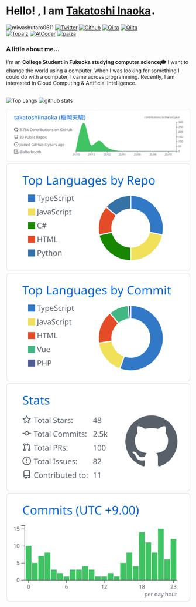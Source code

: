 <h1> Hello! , I am 
  <a href="https://github.com/takatoshiinaoka">Takatoshi Inaoka</a>．
</h1>

![miwashutaro0611](https://komarev.com/ghpvc/?username=miwashutaro0611)
[![Twitter](https://img.shields.io/twitter/follow/ibecomeigopera2?label=Twitter&logo=twitter&style=flat)](http://twitter.com/ibecomeigopera2)
[![Github](https://img.shields.io/github/followers/takatoshiinaoka?label=follow&logo=github&style=flat)](https://github.com/takatoshiinaoka)
[![Qiita](https://qiita-badge.apiapi.app/s/takatoshiinaoka/posts.svg)](http://qiita.com/takatoshiinaoka)
[![Qiita](https://qiita-badge.apiapi.app/s/takatoshiinaoka/contributions.svg)](http://qiita.com/takatoshiinaoka)
<br>
[![Topa'z](https://img.shields.io/badge/-topa'z-61dafb?&style=flat&logo=Moo&logoColor=555)](https://topaz.dev/users/8759a409a9b82455a083e5dfaa4f)
[![AtCoder](https://img.shields.io/badge/-AtCoder-333?&style=flat&logo=Academia&logoColor=555)](https://atcoder.jp/users/ricehill)
[![paiza](https://img.shields.io/badge/-paiza-93b636?&style=flat&logo=Planet&logoColor=555)](https://paiza.jp/works/mypage)
### A little about me... 
I'm an **College Student in Fukuoka studying computer science🎓** I want to change the world using a computer. When I was looking for something I could do with a computer, I came across programming. Recently, I am interested in Cloud Computing & Artificial Intelligence. 
<br/><br/>

<!--
- 🔭 I’m currently working on intern at <a href="https://www.alterbooth.com/" target="_blank" rel="noreferrer"> <img src="https://www.alterbooth.com/img/common/logo.png" alt="azure" width="80" height="20"/> </a>
- 🌱 I’m currently learning <a href="https://azure.microsoft.com/en-in/" target="_blank" rel="noreferrer"> <img src="https://www.vectorlogo.zone/logos/microsoft_azure/microsoft_azure-icon.svg" alt="azure" width="20" height="20"/> </a>
- 👯 I’m looking to collaborate on ...
- 🤔 I’m looking for help with ...
- 💬 Ask me about ...
- 📫 How to reach me: ...
- 😄 Pronouns: ...
- ⚡ Fun fact: ...
<br><br>
-->

<p align="left"> 
  <img alt="Top Langs" height="150px"  src="https://github-readme-stats.vercel.app/api/top-langs/?username=takatoshiinaoka&layout=compact&show_icons=true&theme=ocean_dark" />
  <img alt="github stats" height="150px" src="https://github-readme-stats.vercel.app/api?username=takatoshiinaoka&theme=ocean_dark&show_icons=ture" />
</p>


[![](https://raw.githubusercontent.com/takatoshiinaoka/takatoshiinaoka/main/profile-summary-card-output/github/0-profile-details.svg)](https://github.com/vn7n24fzkq/github-profile-summary-cards)
[![](https://raw.githubusercontent.com/takatoshiinaoka/takatoshiinaoka/main/profile-summary-card-output/github/1-repos-per-language.svg)](https://github.com/vn7n24fzkq/github-profile-summary-cards) 
[![](https://raw.githubusercontent.com/takatoshiinaoka/takatoshiinaoka/main/profile-summary-card-output/github/2-most-commit-language.svg)](https://github.com/vn7n24fzkq/github-profile-summary-cards)
[![](https://raw.githubusercontent.com/takatoshiinaoka/takatoshiinaoka/main/profile-summary-card-output/github/3-stats.svg)](https://github.com/vn7n24fzkq/github-profile-summary-cards) 
[![](https://raw.githubusercontent.com/takatoshiinaoka/takatoshiinaoka/main/profile-summary-card-output/github/4-productive-time.svg)](https://github.com/vn7n24fzkq/github-profile-summary-cards)
